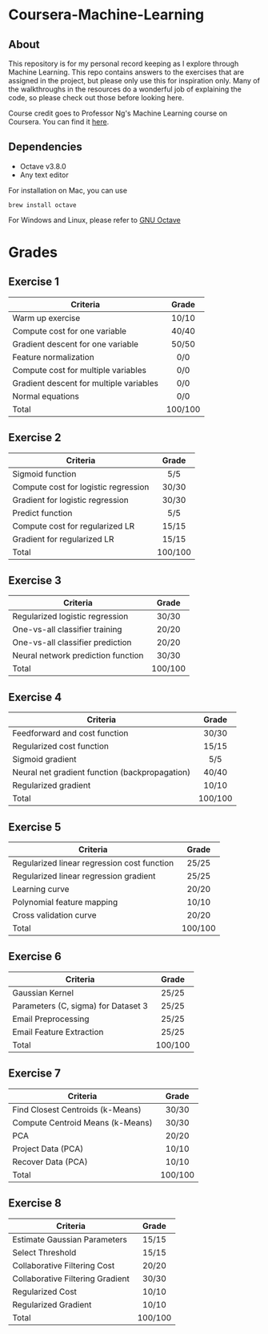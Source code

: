 # Coursera-Machine-Learning

## About
This repository is for my personal record keeping as I explore through Machine Learning. This repo contains answers to the exercises that are assigned in the project, but please only use this for inspiration only. Many of the walkthroughs in the resources do a wonderful job of explaining the code, so please check out those before looking here.

Course credit goes to Professor Ng's Machine Learning course on Coursera. You can find it [here](https://www.coursera.org/learn/machine-learning). 

## Dependencies
- Octave v3.8.0
- Any text editor

For installation on Mac, you can use
```
brew install octave
```

For Windows and Linux, please refer to [GNU Octave](https://www.gnu.org/software/octave/index)

# Grades

## Exercise 1

| Criteria                                | Grade   | 
|-----------------------------------------|:-------:|
| Warm up exercise                        | 10/10   |
| Compute cost for one variable           | 40/40   |
| Gradient descent for one variable       | 50/50   |
| Feature normalization                   | 0/0     |
| Compute cost for multiple variables     | 0/0     |
| Gradient descent for multiple variables | 0/0     |
| Normal equations                        | 0/0     |
| Total                                   | 100/100 |

## Exercise 2
| Criteria                             | Grade   | 
|--------------------------------------|:-------:|
| Sigmoid function                     | 5/5     |
| Compute cost for logistic regression | 30/30   |
| Gradient for logistic regression     | 30/30   |
| Predict function                     | 5/5     |
| Compute cost for regularized LR      | 15/15   |
| Gradient for regularized LR          | 15/15   |
| Total                                | 100/100 |

## Exercise 3
| Criteria                           | Grade   | 
|------------------------------------|:-------:|
| Regularized logistic regression    | 30/30   |
| One-vs-all classifier training     | 20/20   |
| One-vs-all classifier prediction   | 20/20   |
| Neural network prediction function | 30/30   |
| Total                              | 100/100 |

## Exercise 4
| Criteria                                       | Grade   | 
|------------------------------------------------|:-------:|
| Feedforward and cost function                  | 30/30   |
| Regularized cost function                      | 15/15   |
| Sigmoid gradient                               | 5/5     |
| Neural net gradient function (backpropagation) | 40/40   |
| Regularized gradient                           | 10/10   |
| Total                                          | 100/100 |

## Exercise 5
| Criteria                                    | Grade   | 
|---------------------------------------------|:-------:|
| Regularized linear regression cost function | 25/25   |
| Regularized linear regression gradient      | 25/25   |
| Learning curve                              | 20/20   |
| Polynomial feature mapping                  | 10/10   |
| Cross validation curve                      | 20/20   |
| Total                                       | 100/100 |

## Exercise 6
| Criteria                            | Grade   | 
|-------------------------------------|:-------:|
| Gaussian Kernel                     | 25/25   |
| Parameters (C, sigma) for Dataset 3 | 25/25   |
| Email Preprocessing                 | 25/25   |
| Email Feature Extraction            | 25/25   |
| Total                               | 100/100 |

## Exercise 7
| Criteria                         | Grade   | 
|----------------------------------|:-------:|
| Find Closest Centroids (k-Means) | 30/30   |
| Compute Centroid Means (k-Means) | 30/30   |
| PCA                              | 20/20   |
| Project Data (PCA)               | 10/10   |
| Recover Data (PCA)               | 10/10   |
| Total                            | 100/100 |

## Exercise 8
| Criteria                         | Grade   | 
|----------------------------------|:-------:|
| Estimate Gaussian Parameters     | 15/15   |
| Select Threshold                 | 15/15   |
| Collaborative Filtering Cost     | 20/20   |
| Collaborative Filtering Gradient | 30/30   |
| Regularized Cost                 | 10/10   |
| Regularized Gradient             | 10/10   |
| Total                            | 100/100 |
